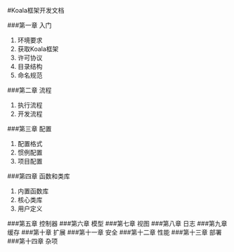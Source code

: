 #Koala框架开发文档

###第一章 入门

1. 环境要求
2. 获取Koala框架
3. 许可协议
4. 目录结构
5. 命名规范

###第二章 流程

1. 执行流程
2. 开发流程

###第三章 配置

1. 配置格式
2. 惯例配置
3. 项目配置

###第四章 函数和类库

1. 内置函数库
2. 核心类库
3. 用户定义

###第五章 控制器
###第六章 模型
###第七章 视图
###第八章 日志
###第九章 缓存
###第十章 扩展
###第十一章 安全
###第十二章 性能
###第十三章 部署
###第十四章 杂项